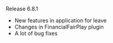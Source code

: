 Release 6.8.1
* New features in application for leave
* Changes in FinancialFairPlay plugin
* A lot of bug fixes

